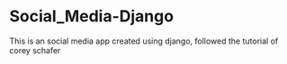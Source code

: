 # Social_Media-Django
This is an social media app created using django, followed the tutorial of corey schafer
